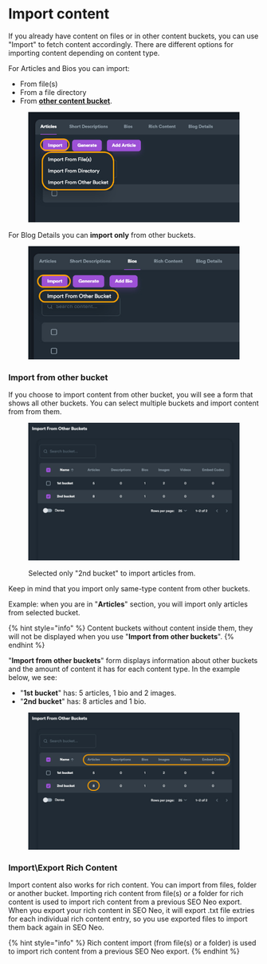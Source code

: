 # Import content

If you already have content on files or in other content buckets, you can use "Import" to fetch content accordingly. There are different options for importing content depending on content type.

For Articles and Bios you can import:

* From file(s)
* From a file directory
* From [**other content bucket**](import-content.md#import-from-other-bucket).

<figure><img src="../../.gitbook/assets/content bucket - import 1.jpg" alt=""><figcaption></figcaption></figure>

For Blog Details you can **import only** from other buckets.

<figure><img src="../../.gitbook/assets/content bucket - import 2.jpg" alt=""><figcaption></figcaption></figure>

### Import from other bucket

If you choose to import content from other bucket, you will see a form that shows all other buckets. You can select multiple buckets and import content from from them.

<figure><img src="../../.gitbook/assets/content bucket - import from other bucket 1.jpg" alt=""><figcaption><p>Selected only "2nd bucket" to import articles from.</p></figcaption></figure>

Keep in mind that you import only same-type content from other buckets.

Example: when you are in "**Articles**" section, you will import only articles from selected bucket.

{% hint style="info" %}
Content buckets without content inside them, they will not be displayed when you use "**Import from other buckets**".
{% endhint %}

"**Import from other buckets**" form displays information about other buckets and the amount of content it has for each content type. In the example below, we see:

* "**1st bucket**" has: 5 articles, 1 bio and 2 images.
* "**2nd bucket**" has: 8 articles and 1 bio.

<figure><img src="../../.gitbook/assets/content bucket - import from other bucket 2.jpg" alt=""><figcaption></figcaption></figure>

### Import\Export Rich Content

Import content also works for rich content. You can import from files, folder or another bucket. Importing rich content from file(s) or a folder for rich content is used to import rich content from a previous SEO Neo export. When you export your rich content in SEO Neo, it will export .txt file extries for each individual rich content entry, so you use exported files to import them back again in SEO Neo.

{% hint style="info" %}
Rich content import (from file(s) or a folder) is used to import rich content from a previous SEO Neo export.
{% endhint %}
